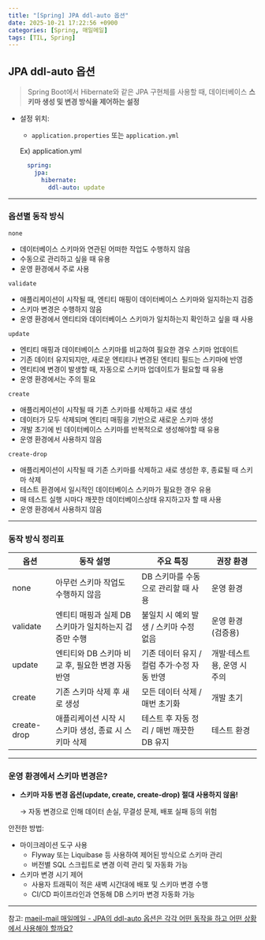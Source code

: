 ```yaml
---
title: "[Spring] JPA ddl-auto 옵션"
date: 2025-10-21 17:22:56 +0900
categories: [Spring, 매일메일]
tags: [TIL, Spring]
---
```


## JPA ddl-auto 옵션

> Spring Boot에서 Hibernate와 같은 JPA 구현체를 사용할 때,
데이터베이스 **스키마 생성 및 변경 방식을 제어하는 설정**

   
- 설정 위치:
  - `application.properties` 또는 `application.yml`

  Ex) application.yml

  ```yaml
    spring:
      jpa:
        hibernate:
          ddl-auto: update
  ```


---

### 옵션별 동작 방식

`none`

- 데이터베이스 스키마와 연관된 어떠한 작업도 수행하지 않음
- 수동으로 관리하고 싶을 때 유용
- 운영 환경에서 주로 사용

`validate`

- 애플리케이션이 시작될 때, 엔티티 매핑이 데이터베이스 스키마와 일지하는지 검증
- 스키마 변경은 수행하지 않음
- 운영 환경에서 엔티티와 데이터베이스 스키마가 일치하는지 확인하고 싶을 때 사용

`update`

- 엔티티 매핑과 데이터베이스 스키마를 비교하여 필요한 경우 스키마 업데이트
- 기존 데이터 유지되지만, 새로운 엔티티나 변경된 엔티티 필드는 스키마에 반영
- 엔티티에 변경이 발생할 때, 자동으로 스키마 업데이트가 필요할 때 유용
- 운영 환경에서는 주의 필요

`create`

- 애플리케이션이 시작될 때 기존 스키마를 삭제하고 새로 생성
- 데이터가 모두 삭제되며 엔티티 매핑을 기반으로 새로운 스키마 생성
- 개발 초기에 빈 데이터베이스 스키마를 반복적으로 생성해야할 때 유용
- 운영 환경에서 사용하지 않음

`create-drop`

- 애플리케이션이 시작될 때 기존 스키마를 삭제하고 새로 생성한 후, 종료될 때 스키마 삭제
- 테스트 환경에서 일시적인 데이터베이스 스키마가 필요한 경우 유용
- 매 테스트 실행 시마다 깨끗한 데이터베이스상태 유지하고자 할 때 사용
- 운영 환경에서 사용하지 않음

---

### 동작 방식 정리표

| **옵션** | **동작 설명** | **주요 특징** | **권장 환경** |
| --- | --- | --- | --- |
| none | 아무런 스키마 작업도 수행하지 않음 | DB 스키마를 수동으로 관리할 때 사용 | 운영 환경 |
| validate | 엔티티 매핑과 실제 DB 스키마가 일치하는지 검증만 수행 | 불일치 시 예외 발생 / 스키마 수정 없음 | 운영 환경 (검증용) |
| update | 엔티티와 DB 스키마 비교 후, 필요한 변경 자동 반영 | 기존 데이터 유지 / 컬럼 추가·수정 자동 반영 | 개발·테스트용, 운영 시 주의 |
| create | 기존 스키마 삭제 후 새로 생성 | 모든 데이터 삭제 / 매번 초기화 | 개발 초기 |
| create-drop | 애플리케이션 시작 시 스키마 생성, 종료 시 스키마 삭제 | 테스트 후 자동 정리 / 매번 깨끗한 DB 유지 | 테스트 환경 |

---

### 운영 환경에서 스키마 변경은?

- **스키마 자동 변경 옵션(update, create, create-drop) 절대 사용하지 않음!**

  → 자동 변경으로 인해 데이터 손실, 무결성 문제, 배포 실패 등의 위험


안전한 방법:

- 마이크레이션 도구 사용
  - Flyway 또는 Liquibase 등 사용하여 제어된 방식으로 스키마 관리
  - 버전별 SQL 스크립트로 변경 이력 관리 및 자동화 가능
- 스키마 변경 시기 제어
  - 사용자 트래픽이 적은 새벽 시간대에 배포 및 스키마 변경 수행
  - CI/CD 파이프라인과 연동해 DB 스키마 변경 자동화 가능

---
참고: [maeil-mail 매일메일 - JPA의 ddl-auto 옵션은 각각 어떤 동작을 하고 어떤 상황에서 사용해야 할까요?](https://www.maeil-mail.kr/question/28)
